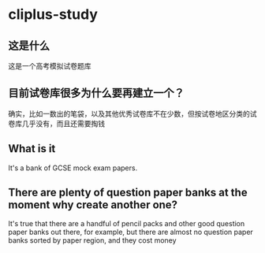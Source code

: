 # cliplus-study
## 这是什么
这是一个高考模拟试卷题库
## 目前试卷库很多为什么要再建立一个？
确实，比如一数出的笔袋，以及其他优秀试卷库不在少数，但按试卷地区分类的试卷库几乎没有，而且还需要掏钱

## What is it
It's a bank of GCSE mock exam papers.
## There are plenty of question paper banks at the moment why create another one?
It's true that there are a handful of pencil packs and other good question paper banks out there, for example, but there are almost no question paper banks sorted by paper region, and they cost money
